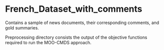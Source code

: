 # French_Dataset_with_comments
Contains a sample of news documents, their corresponding comments, and gold summaries.

Preprocessing directory consists the output of the objective functions required to run the MOO-CMDS approach.
